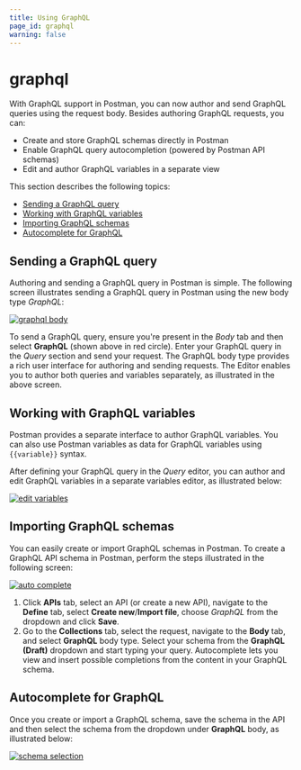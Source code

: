 ```yaml
---
title: Using GraphQL
page_id: graphql
warning: false
---
```


# graphql

With GraphQL support in Postman, you can now author and send GraphQL queries using the request body. Besides authoring GraphQL requests, you can:

* Create and store GraphQL schemas directly in Postman
* Enable GraphQL query autocompletion \(powered by Postman API schemas\)
* Edit and author GraphQL variables in a separate view

This section describes the following topics:

* [Sending a GraphQL query](graphql.md#sending-a-graphql-query)
* [Working with GraphQL variables](graphql.md#working-with-graphql-variables)
* [Importing GraphQL schemas](graphql.md#importing-graphql-schemas)
* [Autocomplete for GraphQL](graphql.md#autocomplete-for-graphql)

## Sending a GraphQL query

Authoring and sending a GraphQL query in Postman is simple. The following screen illustrates sending a GraphQL query in Postman using the new body type _GraphQL_:

[![graphql body](https://s3.amazonaws.com/postman-static-getpostman-com/postman-docs/GraphQL-Body.png)](https://s3.amazonaws.com/postman-static-getpostman-com/postman-docs/GraphQL-Body.png)

To send a GraphQL query, ensure you're present in the _Body_ tab and then select **GraphQL** \(shown above in red circle\). Enter your GraphQL query in the _Query_ section and send your request. The GraphQL body type provides a rich user interface for authoring and sending requests. The Editor enables you to author both queries and variables separately, as illustrated in the above screen.

## Working with GraphQL variables

Postman provides a separate interface to author GraphQL variables. You can also use Postman variables as data for GraphQL variables using `{{variable}}` syntax.

After defining your GraphQL query in the _Query_ editor, you can author and edit GraphQL variables in a separate variables editor, as illustrated below:

[![edit variables](https://s3.amazonaws.com/postman-static-getpostman-com/postman-docs/GraphQL-Body-Variables.png)](https://s3.amazonaws.com/postman-static-getpostman-com/postman-docs/GraphQL-Body-Variables.png)

## Importing GraphQL schemas

You can easily create or import GraphQL schemas in Postman. To create a GraphQL API schema in Postman, perform the steps illustrated in the following screen:

[![auto complete](https://s3.amazonaws.com/postman-static-getpostman-com/postman-docs/GraphQL-Auto1.gif)](https://s3.amazonaws.com/postman-static-getpostman-com/postman-docs/GraphQL-Auto1.gif)

1. Click **APIs** tab, select an API \(or create a new API\), navigate to the **Define** tab, select **Create new**/**Import file**, choose _GraphQL_ from the dropdown and click **Save**.
2. Go to the **Collections** tab, select the request, navigate to the **Body** tab, and select **GraphQL** body type. Select your schema from the **GraphQL \(Draft\)** dropdown and start typing your query. Autocomplete lets you view and insert possible completions from the content in your GraphQL schema.

## Autocomplete for GraphQL

Once you create or import a GraphQL schema, save the schema in the API and then select the schema from the dropdown under **GraphQL** body, as illustrated below:

[![schema selection](https://s3.amazonaws.com/postman-static-getpostman-com/postman-docs/GraphQL-Body-Schema.png)](https://s3.amazonaws.com/postman-static-getpostman-com/postman-docs/GraphQL-Body-Schema.png)


